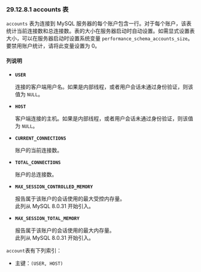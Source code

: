 ### 29.12.8.1 accounts 表

`accounts` 表为连接到 MySQL 服务器的每个账户包含一行。对于每个账户，该表统计当前连接数和总连接数。表的大小在服务器启动时自动设置。如需显式设置表大小，可以在服务器启动时设置系统变量 `performance_schema_accounts_size`。要禁用账户统计，请将此变量设置为 0。

#### 列说明

- **`USER`**
  
  连接的客户端用户名。如果是内部线程，或者用户会话未通过身份验证，则该值为 `NULL`。
  
- **`HOST`**
  
  客户端连接的主机。如果是内部线程，或者用户会话未通过身份验证，则该值为 `NULL`。
  
- **`CURRENT_CONNECTIONS`**
  
  账户的当前连接数。
  
- **`TOTAL_CONNECTIONS`**
  
  账户的总连接数。
  
- **`MAX_SESSION_CONTROLLED_MEMORY`**
  
  报告属于该账户的会话使用的最大受控内存量。  
  此列从 MySQL 8.0.31 开始引入。
  
- **`MAX_SESSION_TOTAL_MEMORY`**
  
  报告属于该账户的会话使用的最大内存量。  
  此列从 MySQL 8.0.31 开始引入。

`account`表有下列索引：

- 主键：`(USER, HOST)`
